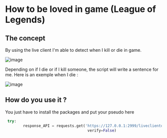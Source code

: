 # How to be loved in game (League of Legends)

## The concept

By using the live client I'm able to detect when I kill or die in game.

![image](https://user-images.githubusercontent.com/26858750/187098626-f514492e-e675-459d-9a0b-5bc582e8bdd5.png)

Depending on if I die or if I kill someone, the script will write a sentence for me. Here is an exemple when I die :

![image](https://user-images.githubusercontent.com/26858750/187040026-dbe07060-dd25-42c5-a32a-92dd63dbdbde.png)

## How do you use it ?

You just have to install the packages and put your pseudo here


```python
 try:
        response_API = requests.get('https://127.0.0.1:2999/liveclientdata/playerscores?summonerName=YOUR_PSEUDO_HERE',
                                     verify=False)

